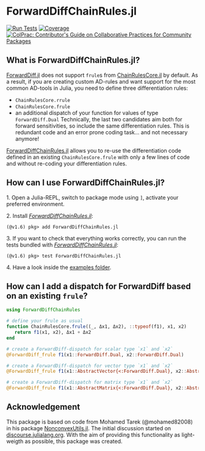 # ForwardDiffChainRules.jl
[![Run Tests](https://github.com/ThummeTo/ForwardDiffChainRules.jl/actions/workflows/Test.yml/badge.svg)](https://github.com/ThummeTo/ForwardDiffChainRules.jl/actions/workflows/Test.yml)
[![Coverage](https://codecov.io/gh/ThummeTo/ForwardDiffChainRules.jl/branch/master/graph/badge.svg)](https://codecov.io/gh/ThummeTo/ForwardDiffChainRules.jl)
[![ColPrac: Contributor's Guide on Collaborative Practices for Community Packages](https://img.shields.io/badge/ColPrac-Contributor's%20Guide-blueviolet)](https://github.com/SciML/ColPrac)

## What is ForwardDiffChainRules.jl?
[ForwardDiff.jl](https://github.com/JuliaDiff/ForwardDiff.jl) does not support `frule`s from [ChainRulesCore.jl](https://github.com/JuliaDiff/ChainRulesCore.jl) by default. As a result, if you are creating custom AD-rules and want support for the most common AD-tools in Julia, you need to define three differentiation rules: 
- `ChainRulesCore.rrule`
- `ChainRulesCore.frule`
- an additional dispatch of your function for values of type `ForwardDiff.Dual`
Technically, the last two candidates aim both for forward sensitivities, so include the same differentiation rules. This is redundant code and an error prone coding task... and not necessary anymore! 

[ForwardDiffChainRules.jl](https://github.com/ThummeTo/ForwardDiffChainRules.jl) allows you to re-use the differentiation code defined in an existing `ChainRulesCore.frule` with only a few lines of code and without re-coding your differentiation rules.

## How can I use ForwardDiffChainRules.jl?
1\. Open a Julia-REPL, switch to package mode using `]`, activate your preferred environment.

2\. Install [*ForwardDiffChainRules.jl*](https://github.com/ThummeTo/ForwardDiffChainRules.jl):
```julia-repl
(@v1.6) pkg> add ForwardDiffChainRules.jl
```

3\. If you want to check that everything works correctly, you can run the tests bundled with [*ForwardDiffChainRules.jl*](https://github.com/ThummeTo/ForwardDiffChainRules.jl):
```julia-repl
(@v1.6) pkg> test ForwardDiffChainRules.jl
```

4\. Have a look inside the [examples folder](https://github.com/ThummeTo/ForwardDiffChainRules.jl/tree/main/examples).

## How can I add a dispatch for ForwardDiff based on an existing `frule`? 
```julia
using ForwardDiffChainRules

# define your frule as usual
function ChainRulesCore.frule((_, Δx1, Δx2), ::typeof(f1), x1, x2)
   return f1(x1, x2), Δx1 + Δx2
end

# create a ForwardDiff-dispatch for scalar type `x1` and `x2`
@ForwardDiff_frule f1(x1::ForwardDiff.Dual, x2::ForwardDiff.Dual)

# create a ForwardDiff-dispatch for vector type `x1` and `x2`
@ForwardDiff_frule f1(x1::AbstractVector{<:ForwardDiff.Dual}, x2::AbstractVector{<:ForwardDiff.Dual})

# create a ForwardDiff-dispatch for matrix type `x1` and `x2`
@ForwardDiff_frule f1(x1::AbstractMatrix{<:ForwardDiff.Dual}, x2::AbstractMatrix{<:ForwardDiff.Dual})
```

## Acknowledgement
This package is based on code from Mohamed Tarek (@mohamed82008) in his package [NonconvexUtils.jl](https://github.com/JuliaNonconvex/NonconvexUtils.jl). The initial discussion started on [discourse.julialang.org](https://discourse.julialang.org/t/chainrulescore-and-forwarddiff/61705). With the aim of providing this functionality as light-weigth as possible, this package was created.
